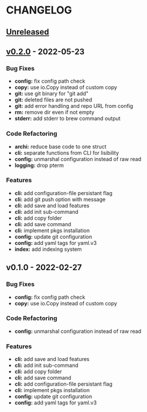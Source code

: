 # CHANGELOG
<a name="unreleased"></a>
## [Unreleased]


<a name="v0.2.0"></a>
## [v0.2.0] - 2022-05-23
### Bug Fixes
- **config:** fix config path check
- **copy:** use io.Copy instead of custom copy
- **git:** use git binary for "git add"
- **git:** deleted files are not pushed
- **git:** add error handling and repo URL from config
- **rm:** remove dir even if not empty
- **stderr:** add stderr to brew command output

### Code Refactoring
- **archi:** reduce base code to one struct
- **cli:** separate functions from CLI for lisibility
- **config:** unmarshal configuration instead of raw read
- **logging:** drop pterm

### Features
- **cli:** add configuration-file persistant flag
- **cli:** add git push option with message
- **cli:** add save and load features
- **cli:** add init sub-command
- **cli:** add copy folder
- **cli:** add save command
- **cli:** implement pkgs installation
- **config:** update git configuration
- **config:** add yaml tags for yaml.v3
- **index:** add indexing system


<a name="v0.1.0"></a>
## v0.1.0 - 2022-02-27
### Bug Fixes
- **config:** fix config path check
- **copy:** use io.Copy instead of custom copy

### Code Refactoring
- **config:** unmarshal configuration instead of raw read

### Features
- **cli:** add save and load features
- **cli:** add init sub-command
- **cli:** add copy folder
- **cli:** add save command
- **cli:** add configuration-file persistant flag
- **cli:** implement pkgs installation
- **config:** update git configuration
- **config:** add yaml tags for yaml.v3


[Unreleased]: https://github.com/DataHearth/config-mapper/compare/v0.2.0...HEAD
[v0.2.0]: https://github.com/DataHearth/config-mapper/compare/v0.1.0...v0.2.0
